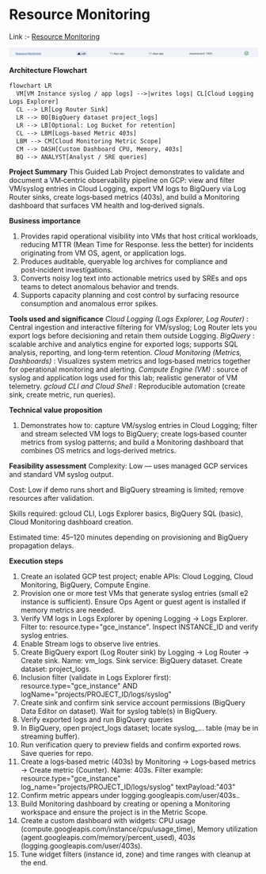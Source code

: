 # Resource Monitoring

Link :- [Resource Monitoring](https://www.skills.google/focuses/45797?parent=catalog)


![image](image-5.png)

**Architecture Flowchart**

```mermaid
flowchart LR
  VM[VM Instance syslog / app logs] -->|writes logs| CL[Cloud Logging Logs Explorer]
  CL --> LR[Log Router Sink]
  LR --> BQ[BigQuery dataset project_logs]
  LR --> LB[Optional: Log Bucket for retention]
  CL --> LBM[Logs‑based Metric 403s]
  LBM --> CM[Cloud Monitoring Metric Scope]
  CM --> DASH[Custom Dashboard CPU, Memory, 403s]
  BQ --> ANALYST[Analyst / SRE queries]
```

**Project Summary**
This Guided Lab Project demonstrates to validate and document a VM‑centric observability pipeline on GCP: view and filter VM/syslog entries in Cloud Logging, export VM logs to BigQuery via Log Router sinks, create logs‑based metrics (403s), and build a Monitoring dashboard that surfaces VM health and log‑derived signals.

**Business importance**
1) Provides rapid operational visibility into VMs that host critical workloads, reducing MTTR (Mean Time for Response. less the better) for incidents originating from VM OS, agent, or application logs.
2) Produces auditable, queryable log archives for compliance and post‑incident investigations.
3) Converts noisy log text into actionable metrics used by SREs and ops teams to detect anomalous behavior and trends.
4) Supports capacity planning and cost control by surfacing resource consumption and anomalous error spikes.

**Tools used and significance**
*Cloud Logging (Logs Explorer, Log Router)* : Central ingestion and interactive filtering for VM/syslog; Log Router lets you export logs before decisioning and retain them outside Logging.
*BigQuery* : scalable archive and analytics engine for exported logs; supports SQL analysis, reporting, and long‑term retention.
*Cloud Monitoring (Metrics, Dashboards)* : Visualizes system metrics and logs‑based metrics together for operational monitoring and alerting.
*Compute Engine (VM)* : source of syslog and application logs used for this lab; realistic generator of VM telemetry.
*gcloud CLI and Cloud Shell* : Reproducible automation (create sink, create metric, run queries).

**Technical value proposition**

1) Demonstrates how to: capture VM/syslog entries in Cloud Logging; filter and stream selected VM logs to BigQuery; create logs‑based counter metrics from syslog patterns; and build a Monitoring dashboard that combines OS metrics and logs‑derived metrics.

**Feasibility assessment**
Complexity: Low — uses managed GCP services and standard VM syslog output.

Cost: Low if demo runs short and BigQuery streaming is limited; remove resources after validation.

Skills required: gcloud CLI, Logs Explorer basics, BigQuery SQL (basic), Cloud Monitoring dashboard creation.

Estimated time: 45–120 minutes depending on provisioning and BigQuery propagation delays.

**Execution steps**

1) Create an isolated GCP test project; enable APIs: Cloud Logging, Cloud Monitoring, BigQuery, Compute Engine.
2) Provision one or more test VMs that generate syslog entries (small e2 instance is sufficient). Ensure Ops Agent or guest agent is installed if memory metrics are needed.
3) Verify VM logs in Logs Explorer by opening Logging → Logs Explorer. Filter to: resource.type="gce_instance". Inspect INSTANCE_ID and verify syslog entries.
4) Enable Stream logs to observe live entries.
5) Create BigQuery export (Log Router sink) by Logging → Log Router → Create sink. Name: vm_logs. Sink service: BigQuery dataset. Create dataset: project_logs.
6) Inclusion filter (validate in Logs Explorer first): resource.type="gce_instance" AND logName="projects/PROJECT_ID/logs/syslog"
7) Create sink and confirm sink service account permissions (BigQuery Data Editor on dataset). Wait for syslog table(s) in BigQuery.
8) Verify exported logs and run BigQuery queries
9) In BigQuery, open project_logs dataset; locate syslog_... table (may be in streaming buffer).
10) Run verification query to preview fields and confirm exported rows. Save queries for repo.
11) Create a logs‑based metric (403s) by Monitoring → Logs‑based metrics → Create metric (Counter). Name: 403s. Filter example: resource.type="gce_instance" log_name="projects/PROJECT_ID/logs/syslog" textPayload:"403"
11) Confirm metric appears under logging.googleapis.com/user/403s..
12) Build Monitoring dashboard by creating or opening a Monitoring workspace and ensure the project is in the Metric Scope.
13) Create a custom dashboard with widgets: CPU usage (compute.googleapis.com/instance/cpu/usage_time), Memory utilization (agent.googleapis.com/memory/percent_used), 403s (logging.googleapis.com/user/403s).
14) Tune widget filters (instance id, zone) and time ranges with cleanup at the end.
